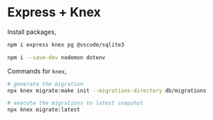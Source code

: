 # Express + Knex

Install packages,

```bash
npm i express knex pg @vscode/sqlite3

npm i --save-dev nodemon dotenv
```

Commands for `knex`,

```bash
# generate the migration
npx knex migrate:make init --migrations-directory db/migrations

# execute the migrations to latest snapshot
npx knex migrate:latest
```
